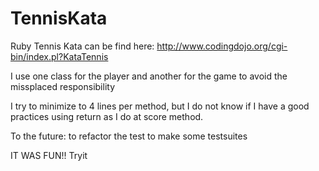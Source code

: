 # TennisKata
Ruby Tennis Kata can be find here: http://www.codingdojo.org/cgi-bin/index.pl?KataTennis

I use one class for the player and another for the game to avoid the missplaced responsibility

I try to minimize to 4 lines per method, but I do not know if I have a good practices using return as I do at score method.

To the future: to refactor the test to make some testsuites

IT WAS FUN!! Tryit
